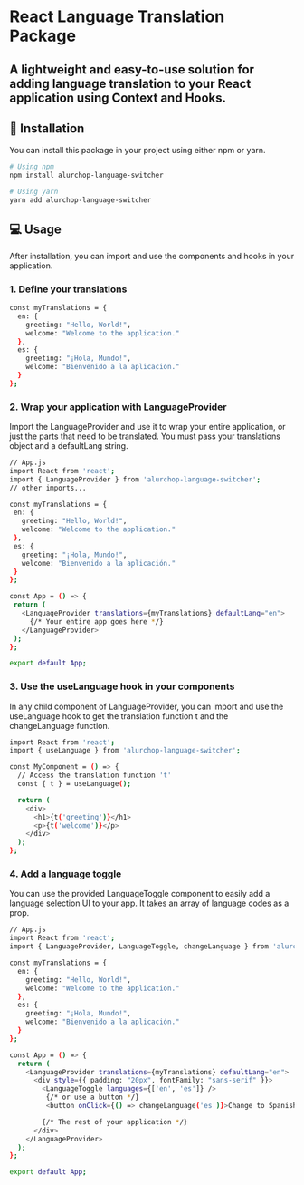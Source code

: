 # React Language Translation Package

## A lightweight and easy-to-use solution for adding language translation to your React application using Context and Hooks.

## 🚀 Installation
You can install this package in your project using either npm or yarn.

```bash
# Using npm
npm install alurchop-language-switcher

# Using yarn
yarn add alurchop-language-switcher

```
## 💻 Usage
After installation, you can import and use the components and hooks in your application.

### 1. Define your translations

```bash
const myTranslations = {
  en: {
    greeting: "Hello, World!",
    welcome: "Welcome to the application."
  },
  es: {
    greeting: "¡Hola, Mundo!",
    welcome: "Bienvenido a la aplicación."
  }
};
```
### 2. Wrap your application with LanguageProvider
 Import the LanguageProvider and use it to wrap your entire application, or just the parts that need to be translated. You must pass your translations object and a defaultLang string.

 ```bash
 // App.js
import React from 'react';
import { LanguageProvider } from 'alurchop-language-switcher';
// other imports...

const myTranslations = {
  en: {
    greeting: "Hello, World!",
    welcome: "Welcome to the application."
  },
  es: {
    greeting: "¡Hola, Mundo!",
    welcome: "Bienvenido a la aplicación."
  }
};

const App = () => {
  return (
    <LanguageProvider translations={myTranslations} defaultLang="en">
      {/* Your entire app goes here */}
    </LanguageProvider>
  );
};

export default App;
```
### 3. Use the useLanguage hook in your components
In any child component of LanguageProvider, you can import and use the useLanguage hook to get the translation function t and the changeLanguage function.

```bash
import React from 'react';
import { useLanguage } from 'alurchop-language-switcher';

const MyComponent = () => {
  // Access the translation function 't'
  const { t } = useLanguage();

  return (
    <div>
      <h1>{t('greeting')}</h1>
      <p>{t('welcome')}</p>
    </div>
  );
};
```
### 4.  Add a language toggle
You can use the provided LanguageToggle component to easily add a language selection UI to your app. It takes an array of language codes as a prop.

```bash
// App.js
import React from 'react';
import { LanguageProvider, LanguageToggle, changeLanguage } from 'alurchop-language-switcher';

const myTranslations = {
  en: {
    greeting: "Hello, World!",
    welcome: "Welcome to the application."
  },
  es: {
    greeting: "¡Hola, Mundo!",
    welcome: "Bienvenido a la aplicación."
  }
};

const App = () => {
  return (
    <LanguageProvider translations={myTranslations} defaultLang="en">
      <div style={{ padding: "20px", fontFamily: "sans-serif" }}>
        <LanguageToggle languages={['en', 'es']} />
         {/* or use a button */}
         <button onClick={() => changeLanguage('es')}>Change to Spanish</button>

        {/* The rest of your application */}
      </div>
    </LanguageProvider>
  );
};

export default App;
```